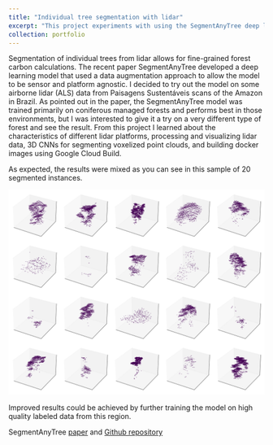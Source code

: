 ```yaml
---
title: "Individual tree segmentation with lidar"
excerpt: "This project experiments with using the SegmentAnyTree deep learning model on lidar data from the Amazon rainforest. <br/><img src='/images/segment-trees.png'>"
collection: portfolio
---
```


Segmentation of individual trees from lidar allows for fine-grained forest carbon calculations. The recent paper SegmentAnyTree developed a deep learning model that used a data augmentation approach to allow the model to be sensor and platform agnostic. I decided to try out the model on some airborne lidar (ALS) data from Paisagens Sustentáveis scans of the Amazon in Brazil. As pointed out in the paper, the SegmentAnyTree model was trained primarily on coniferous managed forests and performs best in those environments, but I was interested to give it a try on a very different type of forest and see the result. From this project I learned about the characteristics of different lidar platforms, processing and visualizing lidar data, 3D CNNs for segmenting voxelized point clouds, and building docker images using Google Cloud Build.

As expected, the results were mixed as you can see in this sample of 20 segmented instances.

![segmentation results](/images/segment-trees.png)

Improved results could be achieved by further training the model on high quality labeled data from this region.

SegmentAnyTree [paper](https://www.sciencedirect.com/science/article/pii/S0034425724003936) and [Github repository](https://github.com/SmartForest-no/SegmentAnyTree)